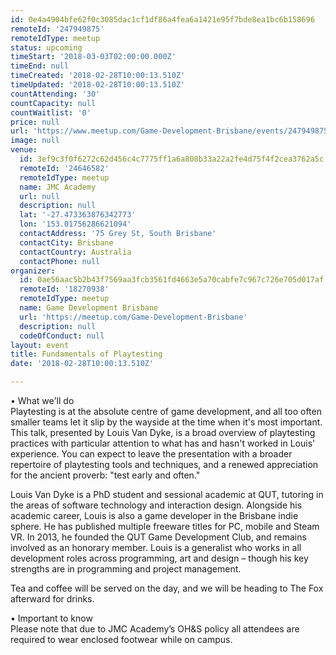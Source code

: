 ```yaml
---
id: 0e4a4904bfe62f0c3085dac1cf1df86a4fea6a1421e95f7bde8ea1bc6b158696
remoteId: '247949875'
remoteIdType: meetup
status: upcoming
timeStart: '2018-03-03T02:00:00.000Z'
timeEnd: null
timeCreated: '2018-02-28T10:00:13.510Z'
timeUpdated: '2018-02-28T10:00:13.510Z'
countAttending: '30'
countCapacity: null
countWaitlist: '0'
price: null
url: 'https://www.meetup.com/Game-Development-Brisbane/events/247949875/'
image: null
venue:
  id: 3ef9c3f0f6272c62d456c4c7775ff1a6a808b33a22a2fe4d75f4f2cea3762a5c
  remoteId: '24646582'
  remoteIdType: meetup
  name: JMC Academy
  url: null
  description: null
  lat: '-27.473363876342773'
  lon: '153.01756286621094'
  contactAddress: '75 Grey St, South Brisbane'
  contactCity: Brisbane
  contactCountry: Australia
  contactPhone: null
organizer:
  id: 0ae56aac5b2b43f7569aa3fcb3561fd4663e5a70cabfe7c967c726e705d017af
  remoteId: '18270938'
  remoteIdType: meetup
  name: Game Development Brisbane
  url: 'https://meetup.com/Game-Development-Brisbane'
  description: null
  codeOfConduct: null
layout: event
title: Fundamentals of Playtesting
date: '2018-02-28T10:00:13.510Z'

---
```

<p>• What we'll do<br/>Playtesting is at the absolute centre of game development, and all too often smaller teams let it slip by the wayside at the time when it's most important. This talk, presented by Louis Van Dyke, is a broad overview of playtesting practices with particular attention to what has and hasn't worked in Louis' experience. You can expect to leave the presentation with a broader repertoire of playtesting tools and techniques, and a renewed appreciation for the ancient proverb: "test early and often."</p> <p>Louis Van Dyke is a PhD student and sessional academic at QUT, tutoring in the areas of software technology and interaction design. Alongside his academic career, Louis is also a game developer in the Brisbane indie sphere. He has published multiple freeware titles for PC, mobile and Steam VR. In 2013, he founded the QUT Game Development Club, and remains involved as an honorary member. Louis is a generalist who works in all development roles across programming, art and design – though his key strengths are in programming and project management.</p> <p>Tea and coffee will be served on the day, and we will be heading to The Fox afterward for drinks.</p> <p>• Important to know<br/>Please note that due to JMC Academy’s OH&amp;S policy all attendees are required to wear enclosed footwear while on campus.</p>
